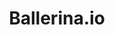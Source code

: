 ---
blog: https://blog.ballerina.io/
git: https://github.com/ballerina-platform
logohandle: ballerinaio
other:
- name: StackOverflow
  url: https://stackoverflow.com/questions/tagged/ballerina
slack: https://ballerina.io/open-source/slack/
sort: ballerina
title: Ballerina.io
twitter: https://x.com/ballerinalang
website: https://ballerina.io/
---